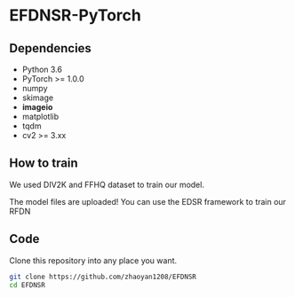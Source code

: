 # EFDNSR-PyTorch

## Dependencies
* Python 3.6
* PyTorch >= 1.0.0
* numpy
* skimage
* **imageio**
* matplotlib
* tqdm
* cv2 >= 3.xx 

## How to train

We used DIV2K and FFHQ dataset to train our model. 

The model files are uploaded! You can use the EDSR framework to train our RFDN

## Code
Clone this repository into any place you want.
```bash
git clone https://github.com/zhaoyan1208/EFDNSR
cd EFDNSR
```
